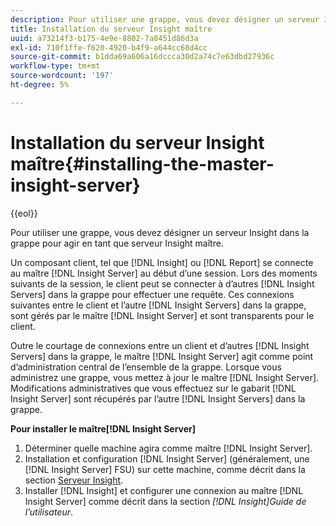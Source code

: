 ```yaml
---
description: Pour utiliser une grappe, vous devez désigner un serveur Insight dans la grappe pour agir en tant que serveur Insight maître.
title: Installation du serveur Insight maître
uuid: a73214f3-b175-4e9e-8802-7a8451d86d3a
exl-id: 710f1ffe-f620-4920-b4f9-a644cc68d4cc
source-git-commit: b1dda69a606a16dccca30d2a74c7e63dbd27936c
workflow-type: tm+mt
source-wordcount: '197'
ht-degree: 5%

---
```


# Installation du serveur Insight maître{#installing-the-master-insight-server}

{{eol}}

Pour utiliser une grappe, vous devez désigner un serveur Insight dans la grappe pour agir en tant que serveur Insight maître.

Un composant client, tel que [!DNL Insight] ou [!DNL Report] se connecte au maître [!DNL Insight Server] au début d’une session. Lors des moments suivants de la session, le client peut se connecter à d’autres [!DNL Insight Servers] dans la grappe pour effectuer une requête. Ces connexions suivantes entre le client et l’autre [!DNL Insight Servers] dans la grappe, sont gérés par le maître [!DNL Insight Server] et sont transparents pour le client.

Outre le courtage de connexions entre un client et d’autres [!DNL Insight Servers] dans la grappe, le maître [!DNL Insight Server] agit comme point d’administration central de l’ensemble de la grappe. Lorsque vous administrez une grappe, vous mettez à jour le maître [!DNL Insight Server]. Modifications administratives que vous effectuez sur le gabarit [!DNL Insight Server] sont récupérés par l’autre [!DNL Insight Servers] dans la grappe.

**Pour installer le maître[!DNL Insight Server]**

1. Déterminer quelle machine agira comme maître [!DNL Insight Server].
1. Installation et configuration [!DNL Insight Server] (généralement, une [!DNL Insight Server] FSU) sur cette machine, comme décrit dans la section [Serveur Insight](../../../../../../home/c-inst-svr/c-msr-server/c-msr-server.md).
1. Installer [!DNL Insight] et configurer une connexion au maître [!DNL Insight Server] comme décrit dans la section *[!DNL Insight]Guide de l’utilisateur*.
